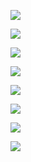![](https://www.nta.go.jp/tmp/f6a84921-adb7-40de-b6e6-3564bb12b8ab/images/ae53b94c46819d3ae79f0badc1d5adc695f8431145f5f02024c4d68dc13da725.jpg)

![](https://www.nta.go.jp/tmp/f6a84921-adb7-40de-b6e6-3564bb12b8ab/images/febaf7964ba3389c95d805c15d8794e8978f8699e0f815fae2c1e33a6fcbbbb7.jpg)

![](https://www.nta.go.jp/tmp/f6a84921-adb7-40de-b6e6-3564bb12b8ab/images/e43632dd599838a548565552a4fdd4286375c6aea7eb6e5411855d07e275a15a.jpg)

![](https://www.nta.go.jp/tmp/f6a84921-adb7-40de-b6e6-3564bb12b8ab/images/748dd994502eee56017081786248f46c59d16d6767d3ea1fe0a7dea975ff1c2e.jpg)

![](https://www.nta.go.jp/tmp/f6a84921-adb7-40de-b6e6-3564bb12b8ab/images/b4b9fb7697c221c36e5aeeaa62056892e4d8b3cf021802e4aa57b06c98c5adc7.jpg)

![](https://www.nta.go.jp/tmp/f6a84921-adb7-40de-b6e6-3564bb12b8ab/images/b4cc313aa0cfa663d3059f29a6e89748a3911baa14f0e3a7a3360bea37be7b0d.jpg)

![](https://www.nta.go.jp/tmp/f6a84921-adb7-40de-b6e6-3564bb12b8ab/images/cdd491a2010a081e24cc4e957612174287d2fb51ce6a38aaf5d42df84161b6a9.jpg)

![](https://www.nta.go.jp/tmp/f6a84921-adb7-40de-b6e6-3564bb12b8ab/images/342f0d58dc7475d70bd5cb3b948462301c33e073c0262a6eac5144aa05b9d67d.jpg)